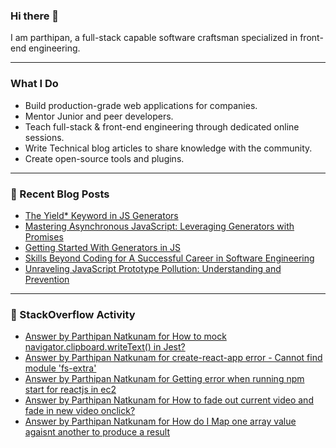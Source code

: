 
### Hi there 👋
I am parthipan, a full-stack capable software craftsman specialized in front-end engineering.

---

### What I Do
- Build production-grade web applications for companies.
- Mentor Junior and peer developers.
- Teach full-stack & front-end engineering through dedicated online sessions.
- Write Technical blog articles to share knowledge with the community.
- Create open-source tools and plugins.

---

### 📄 Recent Blog Posts
<!-- BLOG-POST-LIST:START -->
- [The Yield* Keyword in JS Generators](https://javascript.plainenglish.io/the-yield-keyword-in-js-generators-4fd27977c4d5?source=rss-1a7725724267------2)
- [Mastering Asynchronous JavaScript: Leveraging Generators with Promises](https://levelup.gitconnected.com/mastering-asynchronous-javascript-leveraging-generators-with-promises-566907c9832e?source=rss-1a7725724267------2)
- [Getting Started With Generators in JS](https://javascript.plainenglish.io/getting-started-with-generators-in-js-8b929f699d0a?source=rss-1a7725724267------2)
- [Skills Beyond Coding for A Successful Career in Software Engineering](https://parthipannatkunam.medium.com/things-beyond-your-coding-skills-7a6e0ed79e2a?source=rss-1a7725724267------2)
- [Unraveling JavaScript Prototype Pollution: Understanding and Prevention](https://javascript.plainenglish.io/unraveling-javascript-prototype-pollution-understanding-and-prevention-0c44a26a9df5?source=rss-1a7725724267------2)
<!-- BLOG-POST-LIST:END -->

---

### 🔎 StackOverflow Activity
<!-- STACKOVERFLOW:START -->
- [Answer by Parthipan Natkunam for How to mock navigator.clipboard.writeText&lpar;&rpar; in Jest?](https://stackoverflow.com/questions/62351935/how-to-mock-navigator-clipboard-writetext-in-jest/65870099#65870099)
- [Answer by Parthipan Natkunam for create-react-app error - Cannot find module &#39;fs-extra&#39;](https://stackoverflow.com/questions/50724329/create-react-app-error-cannot-find-module-fs-extra/58448852#58448852)
- [Answer by Parthipan Natkunam for Getting error when running npm start for reactjs in ec2](https://stackoverflow.com/questions/58285368/getting-error-when-running-npm-start-for-reactjs-in-ec2/58342171#58342171)
- [Answer by Parthipan Natkunam for How to fade out current video and fade in new video onclick?](https://stackoverflow.com/questions/53316112/how-to-fade-out-current-video-and-fade-in-new-video-onclick/53318218#53318218)
- [Answer by Parthipan Natkunam for How do I Map one array value agaisnt another to produce a result](https://stackoverflow.com/questions/53299774/how-do-i-map-one-array-value-agaisnt-another-to-produce-a-result/53300303#53300303)
<!-- STACKOVERFLOW:END -->




<!--
**Parthipan-Natkunam/Parthipan-Natkunam** is a ✨ _special_ ✨ repository because its `README.md` (this file) appears on your GitHub profile.

Here are some ideas to get you started:

- 🔭 I’m currently working on ...
- 🌱 I’m currently learning ...
- 👯 I’m looking to collaborate on ...
- 🤔 I’m looking for help with ...
- 💬 Ask me about ...
- 📫 How to reach me: ...
- 😄 Pronouns: ...
- ⚡ Fun fact: ...
-->
